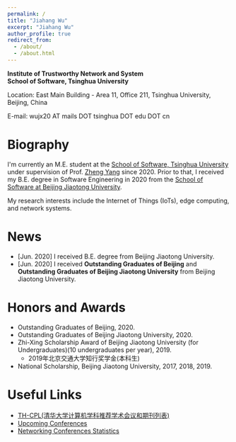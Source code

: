 ```yaml
---
permalink: /
title: "Jiahang Wu"
excerpt: "Jiahang Wu"
author_profile: true
redirect_from: 
  - /about/
  - /about.html
---
```

**Institute of Trustworthy Network and System**   
**School of Software, Tsinghua University**  

Location: East Main Building - Area 11, Office 211, Tsinghua University, Beijing, China

E-mail:  wujx20 AT mails DOT tsinghua DOT edu DOT cn

Biography
======
I'm currently an M.E. student at the [School of Software, Tsinghua University](http://www.thss.tsinghua.edu.cn/) under supervision of Prof. [Zheng Yang](http://tns.thss.tsinghua.edu.cn/~yangzheng/) since 2020. Prior to that, I received my B.E. degree in Software Engineering in 2020 from the [School of Software at Beijing Jiaotong University](http://sse.bjtu.edu.cn/cms/).  
  
My research interests include the Internet of Things (IoTs), edge computing, and network systems.


News
======
- [Jun. 2020] I received B.E. degree from Beijing Jiaotong University.
- [Jun. 2020] I received **Outstanding Graduates of Beijing** and **Outstanding Graduates of  Beijing Jiaotong University** from Beijing Jiaotong University.

Honors and Awards
======
- Outstanding Graduates of Beijing, 2020.
- Outstanding Graduates of  Beijing Jiaotong University, 2020.
- Zhi-Xing Scholarship Award of Beijing Jiaotong University (for Undergraduates)(10 undergraduates per year), 2019.
  -  2019年北京交通大学知行奖学金(本科生)
- National Scholarship, Beijing Jiaotong University, 2017, 2018, 2019.

Useful Links
======
- [TH-CPL(清华大学计算机学科推荐学术会议和期刊列表)](https://github.com/bugaosuni59/TH-CPL)
- [Upcoming Conferences](http://ct.cswu.me/)
- [Networking Conferences Statistics](https://sites.cs.ucsb.edu/~almeroth/conf/stats/)
